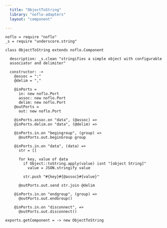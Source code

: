 ```yaml
---
  title: "ObjectToString"
  library: "noflo-adapters"
  layout: "component"

---
```


    noflo = require "noflo"
    _s = require "underscore.string"
    
    class ObjectToString extends noflo.Component
    
      description: _s.clean "stringifies a simple object with configurable
      associator and delimiter"
    
      constructor: ->
        @assoc = ":"
        @delim = ","
    
        @inPorts =
          in: new noflo.Port
          assoc: new noflo.Port
          delim: new noflo.Port
        @outPorts =
          out: new noflo.Port
    
        @inPorts.assoc.on "data", (@assoc) =>
        @inPorts.delim.on "data", (@delim) =>
    
        @inPorts.in.on "begingroup", (group) =>
          @outPorts.out.beginGroup group
    
        @inPorts.in.on "data", (data) =>
          str = []
    
          for key, value of data
            if Object::toString.apply(value) isnt "[object String]"
              value = JSON.stringify value
    
            str.push "#{key}#{@assoc}#{value}"
    
          @outPorts.out.send str.join @delim
    
        @inPorts.in.on "endgroup", (group) =>
          @outPorts.out.endGroup()
    
        @inPorts.in.on "disconnect", =>
          @outPorts.out.disconnect()
    
    exports.getComponent = -> new ObjectToString
    
